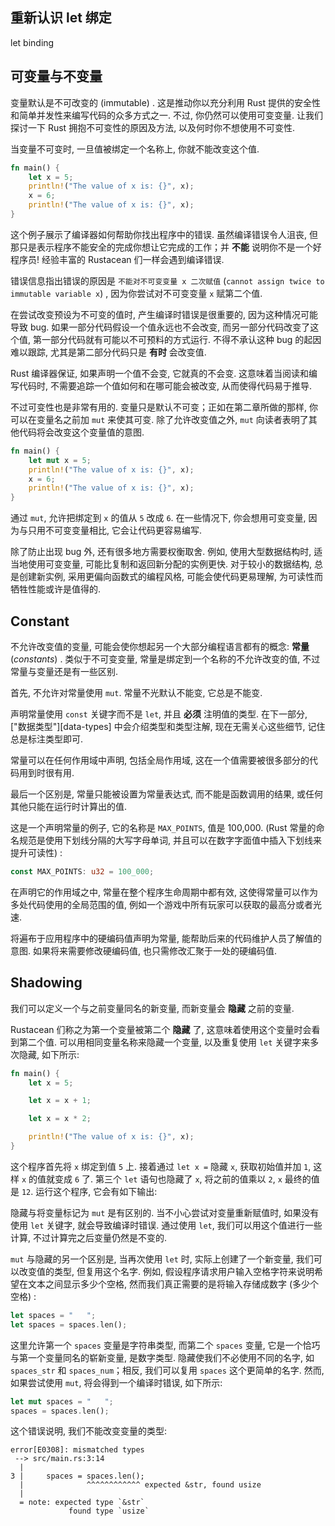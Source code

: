 


## 重新认识 let 绑定

let binding


## 可变量与不变量

变量默认是不可改变的 (immutable) . 这是推动你以充分利用 Rust 提供的安全性和简单并发性来编写代码的众多方式之一. 不过, 你仍然可以使用可变变量. 让我们探讨一下 Rust 拥抱不可变性的原因及方法, 以及何时你不想使用不可变性.

当变量不可变时, 一旦值被绑定一个名称上, 你就不能改变这个值.


```rust
fn main() {
    let x = 5;
    println!("The value of x is: {}", x);
    x = 6;
    println!("The value of x is: {}", x);
}
```


这个例子展示了编译器如何帮助你找出程序中的错误. 虽然编译错误令人沮丧, 但那只是表示程序不能安全的完成你想让它完成的工作；并 **不能** 说明你不是一个好程序员! 经验丰富的 Rustacean 们一样会遇到编译错误.

错误信息指出错误的原因是 `不能对不可变变量 x 二次赋值` (`cannot assign twice to immutable variable x`) , 因为你尝试对不可变变量 `x` 赋第二个值.

在尝试改变预设为不可变的值时, 产生编译时错误是很重要的, 因为这种情况可能导致 bug. 如果一部分代码假设一个值永远也不会改变, 而另一部分代码改变了这个值, 第一部分代码就有可能以不可预料的方式运行. 不得不承认这种 bug 的起因难以跟踪, 尤其是第二部分代码只是 **有时** 会改变值.

Rust 编译器保证, 如果声明一个值不会变, 它就真的不会变. 这意味着当阅读和编写代码时, 不需要追踪一个值如何和在哪可能会被改变, 从而使得代码易于推导.

不过可变性也是非常有用的. 变量只是默认不可变；正如在第二章所做的那样, 你可以在变量名之前加 `mut` 来使其可变. 除了允许改变值之外, `mut` 向读者表明了其他代码将会改变这个变量值的意图.


```rust
fn main() {
    let mut x = 5;
    println!("The value of x is: {}", x);
    x = 6;
    println!("The value of x is: {}", x);
}
```

通过 `mut`, 允许把绑定到 `x` 的值从 `5` 改成 `6`. 在一些情况下, 你会想用可变变量, 因为与只用不可变变量相比, 它会让代码更容易编写.

除了防止出现 bug 外, 还有很多地方需要权衡取舍. 例如, 使用大型数据结构时, 适当地使用可变变量, 可能比复制和返回新分配的实例更快. 对于较小的数据结构, 总是创建新实例, 采用更偏向函数式的编程风格, 可能会使代码更易理解, 为可读性而牺牲性能或许是值得的.

## Constant

不允许改变值的变量, 可能会使你想起另一个大部分编程语言都有的概念: **常量** (*constants*) . 类似于不可变变量, 常量是绑定到一个名称的不允许改变的值, 不过常量与变量还是有一些区别.

首先, 不允许对常量使用 `mut`. 常量不光默认不能变, 它总是不能变.

声明常量使用 `const` 关键字而不是 `let`, 并且 **必须** 注明值的类型. 在下一部分, ["数据类型"][data-types] 中会介绍类型和类型注解, 现在无需关心这些细节, 记住总是标注类型即可.

常量可以在任何作用域中声明, 包括全局作用域, 这在一个值需要被很多部分的代码用到时很有用.

最后一个区别是, 常量只能被设置为常量表达式, 而不能是函数调用的结果, 或任何其他只能在运行时计算出的值.

这是一个声明常量的例子, 它的名称是 `MAX_POINTS`, 值是 100,000.  (Rust 常量的命名规范是使用下划线分隔的大写字母单词, 并且可以在数字字面值中插入下划线来提升可读性) :

```rust
const MAX_POINTS: u32 = 100_000;
```

在声明它的作用域之中, 常量在整个程序生命周期中都有效, 这使得常量可以作为多处代码使用的全局范围的值, 例如一个游戏中所有玩家可以获取的最高分或者光速.

将遍布于应用程序中的硬编码值声明为常量, 能帮助后来的代码维护人员了解值的意图. 如果将来需要修改硬编码值, 也只需修改汇聚于一处的硬编码值.

## Shadowing

我们可以定义一个与之前变量同名的新变量, 而新变量会 **隐藏** 之前的变量.

Rustacean 们称之为第一个变量被第二个 **隐藏** 了, 这意味着使用这个变量时会看到第二个值. 可以用相同变量名称来隐藏一个变量, 以及重复使用 `let` 关键字来多次隐藏, 如下所示:

```rust
fn main() {
    let x = 5;

    let x = x + 1;

    let x = x * 2;

    println!("The value of x is: {}", x);
}
```

这个程序首先将 `x` 绑定到值 `5` 上. 接着通过 `let x =` 隐藏 `x`, 获取初始值并加 `1`, 这样 `x` 的值就变成 `6` 了. 第三个 `let` 语句也隐藏了 `x`, 将之前的值乘以 `2`, `x` 最终的值是 `12`. 运行这个程序, 它会有如下输出:



隐藏与将变量标记为 `mut` 是有区别的. 当不小心尝试对变量重新赋值时, 如果没有使用 `let` 关键字, 就会导致编译时错误. 通过使用 `let`, 我们可以用这个值进行一些计算, 不过计算完之后变量仍然是不变的.

`mut` 与隐藏的另一个区别是, 当再次使用 `let` 时, 实际上创建了一个新变量, 我们可以改变值的类型, 但复用这个名字. 例如, 假设程序请求用户输入空格字符来说明希望在文本之间显示多少个空格, 然而我们真正需要的是将输入存储成数字 (多少个空格) :

```rust
let spaces = "   ";
let spaces = spaces.len();
```

这里允许第一个 `spaces` 变量是字符串类型, 而第二个 `spaces` 变量, 它是一个恰巧与第一个变量同名的崭新变量, 是数字类型. 隐藏使我们不必使用不同的名字, 如 `spaces_str` 和 `spaces_num`；相反, 我们可以复用 `spaces` 这个更简单的名字. 然而, 如果尝试使用 `mut`, 将会得到一个编译时错误, 如下所示:

```rust
let mut spaces = "   ";
spaces = spaces.len();
```

这个错误说明, 我们不能改变变量的类型:

```text
error[E0308]: mismatched types
 --> src/main.rs:3:14
  |
3 |     spaces = spaces.len();
  |              ^^^^^^^^^^^^ expected &str, found usize
  |
  = note: expected type `&str`
             found type `usize`
```
